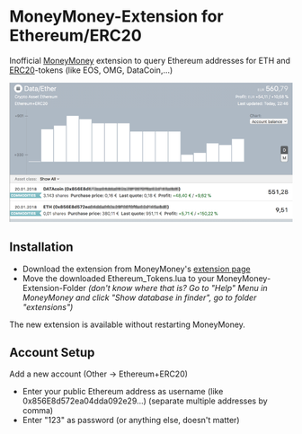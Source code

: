 # MoneyMoney-Extension for Ethereum/ERC20

Inofficial [MoneyMoney](https://moneymoney-app.com) extension to query Ethereum addresses for ETH and [ERC20](https://en.wikipedia.org/wiki/ERC20)-tokens (like EOS, OMG, DataCoin,...)


![Screenshot](screens/MoneyMoney.png)


## Installation

* Download the extension from MoneyMoney's [extension page](https://moneymoney-app.com/extensions/)
* Move the downloaded Ethereum_Tokens.lua to your MoneyMoney-Extension-Folder *(don't know where that is? Go to "Help" Menu in MoneyMoney and click "Show database in finder", go to folder "extensions")*

The new extension is available without restarting MoneyMoney.


## Account Setup

Add a new account (Other -> Ethereum+ERC20)

* Enter your public Ethereum address as username (like 0x856E8d572ea04dda092e29...) (separate multiple addresses by comma)
* Enter "123" as password (or anything else, doesn't matter)

